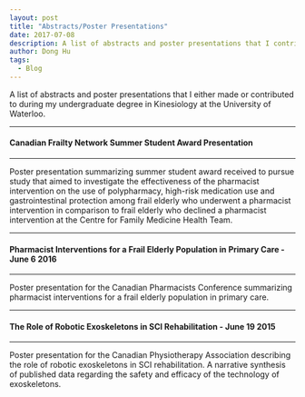 ```yaml
---
layout: post
title: "Abstracts/Poster Presentations"
date: 2017-07-08
description: A list of abstracts and poster presentations that I contributed to throughout my undergrad.
author: Dong Hu
tags:
  - Blog
---
```

A list of abstracts and poster presentations that I either made or contributed to during my undergraduate degree in Kinesiology at the University of Waterloo.

<hr />

#### Canadian Frailty Network Summer Student Award Presentation

<object data="/assets/images/posters/CFN_Poster_Dong_April182017.pdf" type="application/pdf">
</object>

<hr />

Poster presentation summarizing summer student award received to pursue study that aimed to investigate the effectiveness of the pharmacist intervention on the use of polypharmacy, high-risk medication use and gastrointestinal protection among frail elderly who underwent a pharmacist intervention in comparison to frail elderly who declined a pharmacist intervention at the Centre for Family Medicine Health Team.

<hr />

#### Pharmacist Interventions for a Frail Elderly Population in Primary Care - June 6 2016

<object data="/assets/images/posters/CPHA_Poster_June62016.pdf" type="application/pdf">
</object>
<hr />

Poster presentation for the Canadian Pharmacists Conference summarizing pharmacist interventions for a frail elderly population in primary care.

<hr />

#### The Role of Robotic Exoskeletons in SCI Rehabilitation - June 19 2015

<object data="/assets/images/posters/CPA_June19202015.pdf" type="application/pdf">
</object>

<hr />

Poster presentation for the Canadian Physiotherapy Association describing the role of robotic exoskeletons in SCI rehabilitation. A narrative synthesis of published data regarding the safety and efficacy of the technology of exoskeletons.
